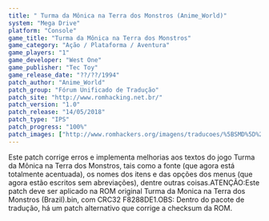 ```yaml
---
title: " Turma da Mônica na Terra dos Monstros (Anime_World)"
system: "Mega Drive"
platform: "Console"
game_title: "Turma da Mônica na Terra dos Monstros"
game_category: "Ação / Plataforma / Aventura"
game_players: "1"
game_developer: "West One"
game_publisher: "Tec Toy"
game_release_date: "??/??/1994"
patch_author: "Anime_World"
patch_group: "Fórum Unificado de Tradução"
patch_site: "http://www.romhacking.net.br/"
patch_version: "1.0"
patch_release: "14/05/2018"
patch_type: "IPS"
patch_progress: "100%"
patch_images: ["http://www.romhackers.org/imagens/traducoes/%5BSMD%5D%20Turma%20da%20Monica%20na%20Terra%20dos%20Monstros%20-%20Anime_World%20-%201.png","http://www.romhackers.org/imagens/traducoes/%5BSMD%5D%20Turma%20da%20Monica%20na%20Terra%20dos%20Monstros%20-%20Anime_World%20-%202.png","http://www.romhackers.org/imagens/traducoes/%5BSMD%5D%20Turma%20da%20Monica%20na%20Terra%20dos%20Monstros%20-%20Anime_World%20-%203.png"]
---
```

Este patch corrige erros e implementa melhorias aos textos do jogo Turma da Mônica na Terra dos Monstros, tais como a fonte (que agora está totalmente acentuada), os nomes dos itens e das opções dos menus (que agora estão escritos sem abreviações), dentre outras coisas.ATENÇÃO:Este patch deve ser aplicado na ROM original Turma da Monica na Terra dos Monstros (Brazil).bin, com CRC32 F8288DE1.OBS: Dentro do pacote de tradução, há um patch alternativo que corrige a checksum da ROM.